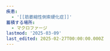 ```yaml
---
疾患:
  - '[[筋萎縮性側索硬化症]]'
蓄積する場所:
  - マクロファージ
lastmod: '2025-03-09'
last_edited: 2025-02-27T00:00:00.000Z
---
```



